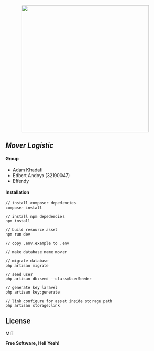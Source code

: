 <p align="center"><a href="https://laravel.com" target="_blank"><img src="https://raw.githubusercontent.com/laravel/art/master/logo-lockup/5%20SVG/2%20CMYK/1%20Full%20Color/laravel-logolockup-cmyk-red.svg" width="400"></a></p>

## _Mover Logistic_

#### Group
- Adam Khadafi
- Edbert Andoyo (32190047)
- Effendy

#### Installation
```
// install composer depedencies
composer install

// install npm depedencies
npm install

// build resource asset
npm run dev

// copy .env.example to .env

// make database name mover

// migrate database
php artisan migrate

// seed user
php artisan db:seed --class=UserSeeder

// generate key laravel
php artisan key:generate

// link configure for asset inside storage path
php artisan storage:link
```

## License

MIT

**Free Software, Hell Yeah!**
